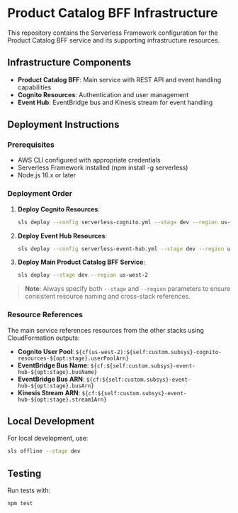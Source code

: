 # Product Catalog BFF Infrastructure

This repository contains the Serverless Framework configuration for the Product Catalog BFF service and its supporting infrastructure resources.

## Infrastructure Components

- **Product Catalog BFF**: Main service with REST API and event handling capabilities
- **Cognito Resources**: Authentication and user management
- **Event Hub**: EventBridge bus and Kinesis stream for event handling

## Deployment Instructions

### Prerequisites

- AWS CLI configured with appropriate credentials
- Serverless Framework installed (npm install -g serverless)
- Node.js 16.x or later

### Deployment Order

1. **Deploy Cognito Resources**:
   ```bash
   sls deploy --config serverless-cognito.yml --stage dev --region us-west-2
   ```

2. **Deploy Event Hub Resources**:
   ```bash
   sls deploy --config serverless-event-hub.yml --stage dev --region us-west-2
   ```

3. **Deploy Main Product Catalog BFF Service**:
   ```bash
   sls deploy --stage dev --region us-west-2
   ```
   
> **Note**: Always specify both `--stage` and `--region` parameters to ensure consistent resource naming and cross-stack references.

### Resource References

The main service references resources from the other stacks using CloudFormation outputs:

- **Cognito User Pool**: `${cf(us-west-2):${self:custom.subsys}-cognito-resources-${opt:stage}.userPoolArn}`
- **EventBridge Bus Name**: `${cf:${self:custom.subsys}-event-hub-${opt:stage}.busName}`
- **EventBridge Bus ARN**: `${cf:${self:custom.subsys}-event-hub-${opt:stage}.busArn}`
- **Kinesis Stream ARN**: `${cf:${self:custom.subsys}-event-hub-${opt:stage}.stream1Arn}`

## Local Development

For local development, use:

```bash
sls offline --stage dev
```

## Testing

Run tests with:

```bash
npm test
```

